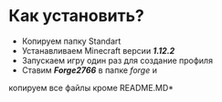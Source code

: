 # Как установить?
* Копируем папку Standart
* Устанавливаем Minecraft версии ***1.12.2***
* Запускаем игру один раз для создание профиля
* Ставим ***Forge2766*** в папке _forge_ и 

копируем все файлы кроме README.MD*
